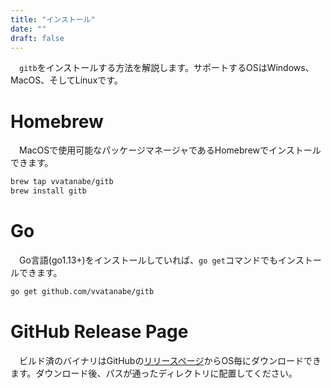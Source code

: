 ```yaml
---
title: "インストール"
date: ""
draft: false
---
```


&emsp;`gitb`をインストールする方法を解説します。サポートするOSはWindows、MacOS、そしてLinuxです。

# Homebrew

&emsp;MacOSで使用可能なパッケージマネージャであるHomebrewでインストールできます。

```bash
brew tap vvatanabe/gitb
brew install gitb
```

# Go

&emsp;Go言語(go1.13+)をインストールしていれば、`go get`コマンドでもインストールできます。

``` bash
go get github.com/vvatanabe/gitb
```

# GitHub Release Page

&emsp;ビルド済のバイナリはGitHubの[リリースページ](https://github.com/vvatanabe/gitb/releases)からOS毎にダウンロードできます。ダウンロード後、パスが通ったディレクトリに配置してください。
